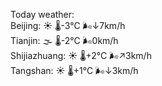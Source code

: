 Today weather:  
Beijing: ☀️ 🌡️-3°C 🌬️↓7km/h  
Tianjin: 🌫  🌡️-2°C 🌬️0km/h  
Shijiazhuang: ☀️ 🌡️+2°C 🌬️↗3km/h  
Tangshan: ☀️ 🌡️+1°C 🌬️↓3km/h  
